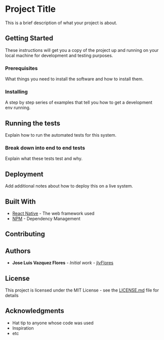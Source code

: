 # Project Title

This is a brief description of what your project is about.

## Getting Started

These instructions will get you a copy of the project up and running on your local machine for development and testing purposes.

### Prerequisites

What things you need to install the software and how to install them.

### Installing

A step by step series of examples that tell you how to get a development env running.

## Running the tests

Explain how to run the automated tests for this system.

### Break down into end to end tests

Explain what these tests test and why.

## Deployment

Add additional notes about how to deploy this on a live system.

## Built With

* [React Native](http://www.reactnative.com/) - The web framework used
* [NPM](https://www.npmjs.com/) - Dependency Management

## Contributing



## Authors

* **Jose Luis Vazquez Flores** - *Initial work* - [jlvFlores](https://github.com/jlvFlores)

## License

This project is licensed under the MIT License - see the [LICENSE.md](LICENSE.md) file for details

## Acknowledgments

* Hat tip to anyone whose code was used
* Inspiration
* etc